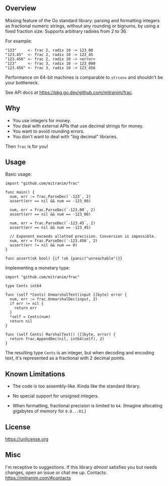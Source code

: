 ## Overview

Missing feature of the Go standard library: parsing and formatting integers as fractional numeric strings, without any rounding or bignums, by using a fixed fraction size. Supports arbitrary radixes from 2 to 36.

For example:

```
"123"     <- frac 2, radix 10 -> 123_00
"123.45"  <- frac 2, radix 10 -> 123_45
"123.456" <- frac 2, radix 10 -> <error>
"123"     <- frac 3, radix 10 -> 123_000
"123.456" <- frac 3, radix 10 -> 123_456
```

Performance on 64-bit machines is comparable to `strconv` and shouldn't be your bottleneck.

See API docs at https://pkg.go.dev/github.com/mitranim/frac.

## Why

* You use integers for money.
* You deal with external APIs that use decimal strings for money.
* You want to avoid rounding errors.
* You don't want to deal with "big decimal" libraries.

Then `frac` is for you!

## Usage

Basic usage:

```golang
import "github.com/mitranim/frac"

func main() {
  num, err := frac.ParseDec(`-123`, 2)
  assert(err == nil && num == -123_00)

  num, err = frac.ParseDec(`-123.00`, 2)
  assert(err == nil && num == -123_00)

  num, err = frac.ParseDec(`-123.45`, 2)
  assert(err == nil && num == -123_45)

  // Exponent exceeds allotted precision. Conversion is impossible.
  num, err = frac.ParseDec(`-123.456`, 2)
  assert(err != nil && num == 0)
}

func assert(ok bool) {if !ok {panic("unreachable")}}
```

Implementing a monetary type:

```golang
import "github.com/mitranim/frac"

type Cents int64

func (self *Cents) UnmarshalText(input []byte) error {
  num, err := frac.UnmarshalDec(input, 2)
  if err != nil {
    return err
  }
  *self = Cents(num)
  return nil
}

func (self Cents) MarshalText() ([]byte, error) {
  return frac.AppendDec(nil, int64(self), 2)
}
```

The resulting type `Cents` is an integer, but when decoding and encoding text, it's represented as a fractional with 2 decimal points.

## Known Limitations

* The code is too assembly-like. Kinda like the standard library.

* No special support for unsigned integers.

* When formatting, fractional precision is limited to `64`. (Imagine allocating gigabytes of memory for `0.0...01`.)

## License

https://unlicense.org

## Misc

I'm receptive to suggestions. If this library _almost_ satisfies you but needs changes, open an issue or chat me up. Contacts: https://mitranim.com/#contacts
